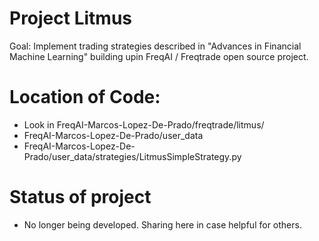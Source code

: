 # Project Litmus
Goal: Implement trading strategies described in "Advances in Financial Machine Learning" building upin FreqAI / Freqtrade open source project.

# Location of Code:
- Look in FreqAI-Marcos-Lopez-De-Prado/freqtrade/litmus/
- FreqAI-Marcos-Lopez-De-Prado/user_data
- FreqAI-Marcos-Lopez-De-Prado/user_data/strategies/LitmusSimpleStrategy.py

# Status of project
- No longer being developed. Sharing here in case helpful for others.
